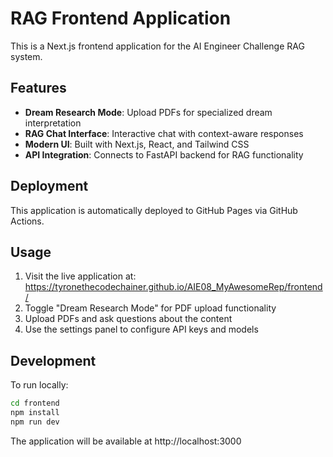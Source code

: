 # RAG Frontend Application

This is a Next.js frontend application for the AI Engineer Challenge RAG system.

## Features

- **Dream Research Mode**: Upload PDFs for specialized dream interpretation
- **RAG Chat Interface**: Interactive chat with context-aware responses
- **Modern UI**: Built with Next.js, React, and Tailwind CSS
- **API Integration**: Connects to FastAPI backend for RAG functionality

## Deployment

This application is automatically deployed to GitHub Pages via GitHub Actions.

## Usage

1. Visit the live application at: https://tyronethecodechainer.github.io/AIE08_MyAwesomeRep/frontend/
2. Toggle "Dream Research Mode" for PDF upload functionality
3. Upload PDFs and ask questions about the content
4. Use the settings panel to configure API keys and models

## Development

To run locally:

```bash
cd frontend
npm install
npm run dev
```

The application will be available at http://localhost:3000
